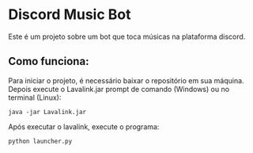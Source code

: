 # Discord Music Bot
Este é um projeto sobre um bot que toca músicas na plataforma discord.

## Como funciona:
Para iniciar o projeto, é necessário baixar o repositório em sua máquina. Depois execute o Lavalink.jar prompt de comando (Windows) ou no terminal (Linux):

```java -jar Lavalink.jar```

Após executar o lavalink, execute o programa:

```python launcher.py```
